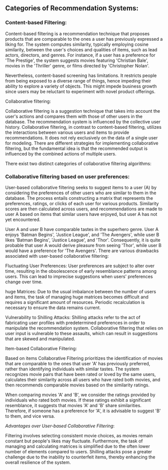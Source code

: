 ## Categories of Recommendation Systems:

### Content-based Filtering:

Content-based filtering is a recommendation technique that proposes products that are comparable to the ones a user has previously expressed a liking for. The system computes similarity, typically employing cosine similarity, between the user's choices and qualities of items, such as lead actors, directors, and genres. For instance, if a user has a preference for 'The Prestige', the system suggests movies featuring 'Christian Bale', movies in the 'Thriller' genre, or films directed by 'Christopher Nolan'.

Nevertheless, content-based screening has limitations. It restricts people from being exposed to a diverse range of things, hence impeding their ability to explore a variety of objects. This might impede business growth since users may be reluctant to experiment with novel product offerings.

Collaborative filtering:

Collaborative filtering is a suggestion technique that takes into account the user's actions and compares them with those of other users in the database. The recommendation system is influenced by the collective user history. Collaborative filtering, in contrast to content-based filtering, utilizes the interactions between various users and items to provide recommendations. It does not rely exclusively on the data of a single user for modeling. There are different strategies for implementing collaborative filtering, but the fundamental idea is that the recommended output is influenced by the combined actions of multiple users.

There exist two distinct categories of collaborative filtering algorithms:

### Collaborative filtering based on user preferences:

User-based collaborative filtering seeks to suggest items to a user (A) by considering the preferences of other users who are similar to them in the database. The process entails constructing a matrix that represents the preferences, ratings, or clicks of each user for various products. Similarity scores are then calculated across users, and recommendations are made to user A based on items that similar users have enjoyed, but user A has not yet encountered.

User A and user B have comparable tastes in the superhero genre. User A enjoys 'Batman Begins', 'Justice League', and 'The Avengers', while user B likes 'Batman Begins', 'Justice League', and 'Thor'. Consequently, it is quite probable that user A would derive pleasure from seeing 'Thor', while user B would have a preference for 'The Avengers'.
There are various drawbacks associated with user-based collaborative filtering:

Fluctuating User Preferences: User preferences are subject to alter over time, resulting in the obsolescence of early resemblance patterns among users. This can lead to imprecise suggestions when users' preferences change over time.

huge Matrices: Due to the usual imbalance between the number of users and items, the task of managing huge matrices becomes difficult and requires a significant amount of resources. Periodic recalculation is necessary to ensure the data remains current.

Vulnerability to Shilling Attacks: Shilling attacks refer to the act of fabricating user profiles with predetermined preferences in order to manipulate the recommendation system. Collaborative filtering that relies on user input is vulnerable to these assaults, which can result in suggestions that are skewed and manipulated.

Item-based Collaborative Filtering:

Based on items Collaborative Filtering prioritizes the identification of movies that are comparable to the ones that user 'A' has previously preferred, rather than identifying individuals with similar tastes. The system recognizes movie pairs that have been rated or loved by the same users, calculates their similarity across all users who have rated both movies, and then recommends comparable movies based on the similarity ratings.

When comparing movies 'A' and 'B', we consider the ratings provided by individuals who rated both movies. If these ratings exhibit a significant resemblance, it suggests that movies 'A' and 'B' share similarities. Therefore, if someone has a preference for 'A', it is advisable to suggest 'B' to them, and vice versa.

*Advantages over User-based Collaborative Filtering*:

Filtering involves selecting consistent movie choices, as movies remain constant but people's likes may fluctuate. Furthermore, the task of managing and calculating matrices is simplified due to the often lower number of elements compared to users. Shilling attacks pose a greater challenge due to the inability to counterfeit items, thereby enhancing the overall resilience of the system.
